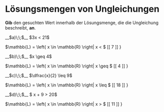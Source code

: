 <!--
version:  0.0.1

language: de

@style
input {
    text-align: center;
}

.flex-container {
    display: flex;
    flex-wrap: wrap;
    align-items: stretch;
    gap: 20px;
}

.flex-child {
    flex: 1;
    min-width: 350px;
    margin-right: 20px;
}

@media (max-width: 400px) {
    .flex-child {
        flex: 100%;
        margin-right: 0;
    }
}
@end

formula: \carry   \textcolor{red}{\scriptsize #1}
formula: \digit   \rlap{\carry{#1}}\phantom{#2}#2
formula: \permil  \text{‰}


import: https://raw.githubusercontent.com/LiaTemplates/Tikz-Jax/main/README.md

script: https://cdn.jsdelivr.net/gh/LiaTemplates/Tikz-Jax@main/dist/index.js

import: https://raw.githubusercontent.com/liaTemplates/algebrite/master/README.md

import: https://raw.githubusercontent.com/LiaTemplates/GGBScript/refs/heads/main/README.md



tags: Ungleichungen, Bruchrechnung, sehr leicht, sehr niedrig, Angeben

comment: Die Lösungsmenge braucht noch einen Wert, findest du diesen?

author: Martin Lommatzsch

-->




# Lösungsmengen von Ungleichungen





**Gib** den gesuchten Wert innerhalb der Lösungsmenge, die die Ungleichung beschreibt, **an**.



<section class="flex-container">

<div class="flex-child">
__$a)\;\;$__ $3x < 21$ 

<!-- data-solution-button="5"-->
$\mathbb{L} = \left\{ x \in \mathbb{R} \right| x < $   [[  7  ]]   $\left.   \right\}$
</div>

<div class="flex-child">
__$b)\;\;$__  $x \geq 4$ 

<!-- data-solution-button="5"-->
$\mathbb{L} = \left\{ x \in \mathbb{R} \right| x \geq $   [[  4  ]]   $\left.   \right\}$
</div>

<div class="flex-child">
__$c)\;\;$__  $\dfrac{x}{2} \leq 9$ 

<!-- data-solution-button="5"-->
$\mathbb{L} = \left\{ x \in \mathbb{R} \right| x \leq $   [[  18  ]]   $\left.   \right\}$
</div>

<div class="flex-child">
__$d)\;\;$__  $ x + 9 > 20$ 

<!-- data-solution-button="5"-->
$\mathbb{L} = \left\{ x \in \mathbb{R} \right| x > $   [[  11  ]]   $\left.   \right\}$
</div>

</section>








